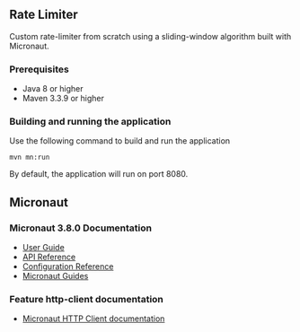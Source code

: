 ## Rate Limiter

Custom rate-limiter from scratch using a sliding-window algorithm built with Micronaut.

### Prerequisites

- Java 8 or higher
- Maven 3.3.9 or higher

### Building and running the application

Use the following command to build and run the application
```
mvn mn:run
```

By default, the application will run on port 8080.

## Micronaut

### Micronaut 3.8.0 Documentation

- [User Guide](https://docs.micronaut.io/3.8.0/guide/index.html)
- [API Reference](https://docs.micronaut.io/3.8.0/api/index.html)
- [Configuration Reference](https://docs.micronaut.io/3.8.0/guide/configurationreference.html)
- [Micronaut Guides](https://guides.micronaut.io/index.html)

### Feature http-client documentation

- [Micronaut HTTP Client documentation](https://docs.micronaut.io/latest/guide/index.html#httpClient)


